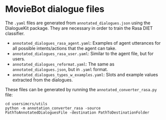 # MovieBot dialogue files

The `.yaml` files are generated from `annotated_dialogues.json` using the DialogueKit package. They are necessary in order to train the Rasa DIET classifier. 

- `annotated_dialogues_rasa_agent.yaml`: Examples of agent utterances for all possible intents/actions that the agent can take.
- `annotated_dialogues_rasa_user.yaml`: Similar to the agent file, but for users.
- `annotated_dialogues_reformat.yaml`: The same as `annotated_dialogues.json`, but in `.yaml` format.
- `annotated_dialogues_types_w_examples.yaml`: Slots and example values extracted from the dialogues.

These files can be generated by running the `annotated_converter_rasa.py` file:
```shell
cd usersimcrs/utils
python -m annotation_converter_rasa -source PathToAnnotatedDialoguesFile -destination PathToDestinationFolder
``` 